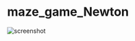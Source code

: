 # maze_game_Newton

![screenshot](https://github.com/Danott-NT/maze_game_Newton/assets/147806735/4ab9b121-d570-4880-8ba7-5f14931be5a3)
